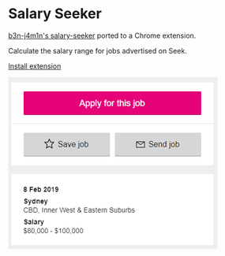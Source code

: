 # Salary Seeker

[b3n-j4m1n's salary-seeker](https://github.com/b3n-j4m1n/salary-seeker) ported to a Chrome extension.

Calculate the salary range for jobs advertised on Seek.

[Install extension](https://chrome.google.com/webstore/detail/salary-seeker/okapllpgbpdbfbpaelpjpgdmholakcfm)

![Demo](demo.png?raw=true)
